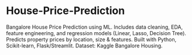 # House-Price-Prediction
Bangalore House Price Prediction using ML. Includes data cleaning, EDA, feature engineering, and regression models (Linear, Lasso, Decision Tree). Predicts property prices by location, size &amp; features. Built with Python, Scikit-learn, Flask/Streamlit. Dataset: Kaggle Bangalore Housing.
